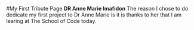 
#My First Tribute Page
**DR Anne Marie Imafidon**
The reason I chose to do dedicate my first project to Dr Anne Marie is it is thanks to her that I am learing at The School of Code today.
